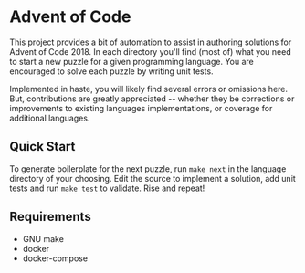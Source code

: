 # Advent of Code

This project provides a bit of automation to assist in authoring solutions for Advent of Code 2018.
In each directory you'll find (most of) what you need to start a new puzzle for a given programming
language. You are encouraged to solve each puzzle by writing unit tests.

Implemented in haste, you will likely find several errors or omissions here. But, contributions are
greatly appreciated -- whether they be corrections or improvements to existing languages
implementations, or coverage for additional languages.

## Quick Start

To generate boilerplate for the next puzzle, run `make next` in the language directory of your
choosing. Edit the source to implement a solution, add unit tests and run `make test` to validate.
Rise and repeat!

## Requirements

* GNU make
* docker
* docker-compose
